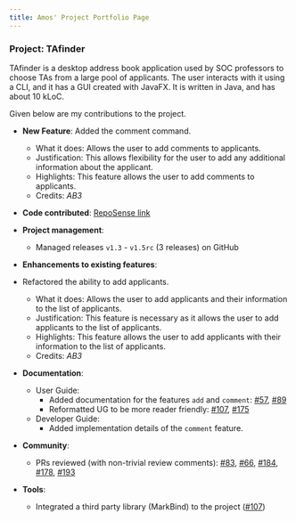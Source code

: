 ```yaml
---
title: Amos' Project Portfolio Page
---
```


### Project: TAfinder

TAfinder is a desktop address book application used by SOC professors to choose TAs from a large pool of applicants. 
The user interacts with it using a CLI, and it has a GUI created with JavaFX. It is written in Java, and has about 10 kLoC.

Given below are my contributions to the project.

* **New Feature**: Added the comment command.
  * What it does: Allows the user to add comments to applicants.
  * Justification: This allows flexibility for the user to add any additional information about the applicant.
  * Highlights: This feature allows the user to add comments to applicants.
  * Credits: *AB3*

* **Code contributed**: [RepoSense link]()

* **Project management**:
  * Managed releases `v1.3` - `v1.5rc` (3 releases) on GitHub

* **Enhancements to existing features**:
* Refactored the ability to add applicants.
  * What it does: Allows the user to add applicants and their information to the list of applicants.
  * Justification: This feature is necessary as it allows the user to add applicants to the list of applicants.
  * Highlights: This feature allows the user to add applicants with their information to the list of applicants.
  * Credits: *AB3*

* **Documentation**:
  * User Guide:
    * Added documentation for the features `add` and `comment`: [\#57](), [\#89]()
    * Reformatted UG to be more reader friendly: [\#107](), [\#175]()
  * Developer Guide:
    * Added implementation details of the `comment` feature.

* **Community**:
  * PRs reviewed (with non-trivial review comments): [\#83](), [\#66](), [\#184](), [\#178](), [\#193]()

* **Tools**:
  * Integrated a third party library (MarkBind) to the project ([\#107]())
